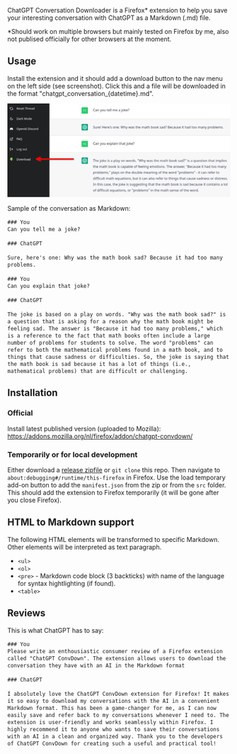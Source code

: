 ChatGPT Conversation Downloader is a Firefox* extension to help you save your interesting conversation with ChatGPT as a Markdown (.md) file.

*Should work on multiple browsers but mainly tested on Firefox by me, also not publised officially for other browsers at the moment.

## Usage

Install the extension and it should add a download button to the nav menu on the left side (see screenshot). Click this and a file will be downloaded in the format "chatgpt_conversation_{datetime}.md".

![screenshot of the context menu](docs/media/button.png)

Sample of the conversation as Markdown:

```
### You
Can you tell me a joke?

### ChatGPT

Sure, here's one: Why was the math book sad? Because it had too many problems.

### You
Can you explain that joke?

### ChatGPT

The joke is based on a play on words. "Why was the math book sad?" is a question that is asking for a reason why the math book might be feeling sad. The answer is "Because it had too many problems," which is a reference to the fact that math books often include a large number of problems for students to solve. The word "problems" can refer to both the mathematical problems found in a math book, and to things that cause sadness or difficulties. So, the joke is saying that the math book is sad because it has a lot of things (i.e., mathematical problems) that are difficult or challenging.
```

## Installation

### Official
Install latest published version (uploaded to Mozilla): https://addons.mozilla.org/nl/firefox/addon/chatgpt-convdown/

### Temporarily or for local development
Either download a [release zipfile](https://github.com/esteinmann/chatgpt-convdown/releases) or `git clone` this repo. Then navigate to `about:debugging#/runtime/this-firefox` in Firefox. Use the load temporary add-on button to add the `manifest.json` from the zip or from the `src` folder. This should add the extension to Firefox temporarily (it will be gone after you close Firefox).

## HTML to Markdown support
The following HTML elements will be transformed to specific Markdown. Other elements will be interpreted as text paragraph.
- `<ul>`
- `<ol>`
- `<pre>` - Markdown code block (3 backticks) with name of the language for syntax hightlighting (if found).
- `<table>`

## Reviews
This is what ChatGPT has to say:
```
### You
Please write an enthousiastic consumer review of a Firefox extension called "ChatGPT ConvDown". The extension allows users to download the conversation they have with an AI in the Markdown format

### ChatGPT

I absolutely love the ChatGPT ConvDown extension for Firefox! It makes it so easy to download my conversations with the AI in a convenient Markdown format. This has been a game-changer for me, as I can now easily save and refer back to my conversations whenever I need to. The extension is user-friendly and works seamlessly within Firefox. I highly recommend it to anyone who wants to save their conversations with an AI in a clean and organized way. Thank you to the developers of ChatGPT ConvDown for creating such a useful and practical tool!
```
